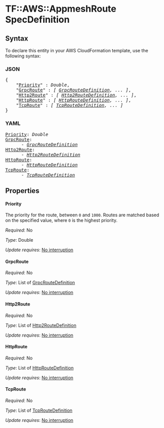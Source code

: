 # TF::AWS::AppmeshRoute SpecDefinition

## Syntax

To declare this entity in your AWS CloudFormation template, use the following syntax:

### JSON

<pre>
{
    "<a href="#priority" title="Priority">Priority</a>" : <i>Double</i>,
    "<a href="#grpcroute" title="GrpcRoute">GrpcRoute</a>" : <i>[ <a href="grpcroutedefinition.md">GrpcRouteDefinition</a>, ... ]</i>,
    "<a href="#http2route" title="Http2Route">Http2Route</a>" : <i>[ <a href="http2routedefinition.md">Http2RouteDefinition</a>, ... ]</i>,
    "<a href="#httproute" title="HttpRoute">HttpRoute</a>" : <i>[ <a href="httproutedefinition.md">HttpRouteDefinition</a>, ... ]</i>,
    "<a href="#tcproute" title="TcpRoute">TcpRoute</a>" : <i>[ <a href="tcproutedefinition.md">TcpRouteDefinition</a>, ... ]</i>
}
</pre>

### YAML

<pre>
<a href="#priority" title="Priority">Priority</a>: <i>Double</i>
<a href="#grpcroute" title="GrpcRoute">GrpcRoute</a>: <i>
      - <a href="grpcroutedefinition.md">GrpcRouteDefinition</a></i>
<a href="#http2route" title="Http2Route">Http2Route</a>: <i>
      - <a href="http2routedefinition.md">Http2RouteDefinition</a></i>
<a href="#httproute" title="HttpRoute">HttpRoute</a>: <i>
      - <a href="httproutedefinition.md">HttpRouteDefinition</a></i>
<a href="#tcproute" title="TcpRoute">TcpRoute</a>: <i>
      - <a href="tcproutedefinition.md">TcpRouteDefinition</a></i>
</pre>

## Properties

#### Priority

The priority for the route, between `0` and `1000`.
Routes are matched based on the specified value, where `0` is the highest priority.

_Required_: No

_Type_: Double

_Update requires_: [No interruption](https://docs.aws.amazon.com/AWSCloudFormation/latest/UserGuide/using-cfn-updating-stacks-update-behaviors.html#update-no-interrupt)

#### GrpcRoute

_Required_: No

_Type_: List of <a href="grpcroutedefinition.md">GrpcRouteDefinition</a>

_Update requires_: [No interruption](https://docs.aws.amazon.com/AWSCloudFormation/latest/UserGuide/using-cfn-updating-stacks-update-behaviors.html#update-no-interrupt)

#### Http2Route

_Required_: No

_Type_: List of <a href="http2routedefinition.md">Http2RouteDefinition</a>

_Update requires_: [No interruption](https://docs.aws.amazon.com/AWSCloudFormation/latest/UserGuide/using-cfn-updating-stacks-update-behaviors.html#update-no-interrupt)

#### HttpRoute

_Required_: No

_Type_: List of <a href="httproutedefinition.md">HttpRouteDefinition</a>

_Update requires_: [No interruption](https://docs.aws.amazon.com/AWSCloudFormation/latest/UserGuide/using-cfn-updating-stacks-update-behaviors.html#update-no-interrupt)

#### TcpRoute

_Required_: No

_Type_: List of <a href="tcproutedefinition.md">TcpRouteDefinition</a>

_Update requires_: [No interruption](https://docs.aws.amazon.com/AWSCloudFormation/latest/UserGuide/using-cfn-updating-stacks-update-behaviors.html#update-no-interrupt)

